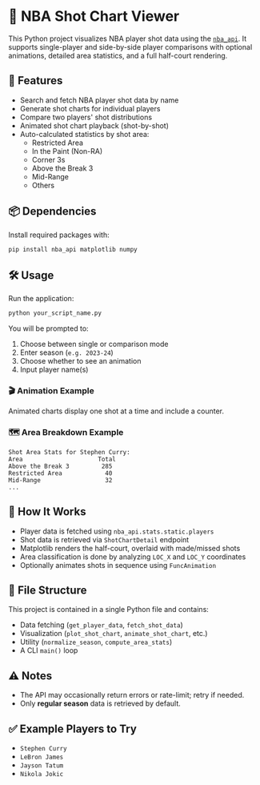 # 🏀 NBA Shot Chart Viewer

This Python project visualizes NBA player shot data using the [`nba_api`](https://github.com/swar/nba_api). It supports single-player and side-by-side player comparisons with optional animations, detailed area statistics, and a full half-court rendering.

## 📸 Features

- Search and fetch NBA player shot data by name
- Generate shot charts for individual players
- Compare two players' shot distributions
- Animated shot chart playback (shot-by-shot)
- Auto-calculated statistics by shot area:
  - Restricted Area  
  - In the Paint (Non-RA)  
  - Corner 3s  
  - Above the Break 3  
  - Mid-Range  
  - Others

## 📦 Dependencies

Install required packages with:

```bash
pip install nba_api matplotlib numpy
```

## 🛠 Usage

Run the application:

```bash
python your_script_name.py
```

You will be prompted to:

1. Choose between single or comparison mode
2. Enter season (`e.g. 2023-24`)
3. Choose whether to see an animation
4. Input player name(s)

### 🎬 Animation Example

Animated charts display one shot at a time and include a counter.

### 🗺 Area Breakdown Example

```
Shot Area Stats for Stephen Curry:
Area                     Total
Above the Break 3         285
Restricted Area            40
Mid-Range                  32
...
```

## 🧠 How It Works

- Player data is fetched using `nba_api.stats.static.players`
- Shot data is retrieved via `ShotChartDetail` endpoint
- Matplotlib renders the half-court, overlaid with made/missed shots
- Area classification is done by analyzing `LOC_X` and `LOC_Y` coordinates
- Optionally animates shots in sequence using `FuncAnimation`

## 📁 File Structure

This project is contained in a single Python file and contains:

- Data fetching (`get_player_data`, `fetch_shot_data`)
- Visualization (`plot_shot_chart`, `animate_shot_chart`, etc.)
- Utility (`normalize_season`, `compute_area_stats`)
- A CLI `main()` loop

## ⚠️ Notes

- The API may occasionally return errors or rate-limit; retry if needed.
- Only **regular season** data is retrieved by default.

## ✅ Example Players to Try

- `Stephen Curry`
- `LeBron James`
- `Jayson Tatum`
- `Nikola Jokic`

